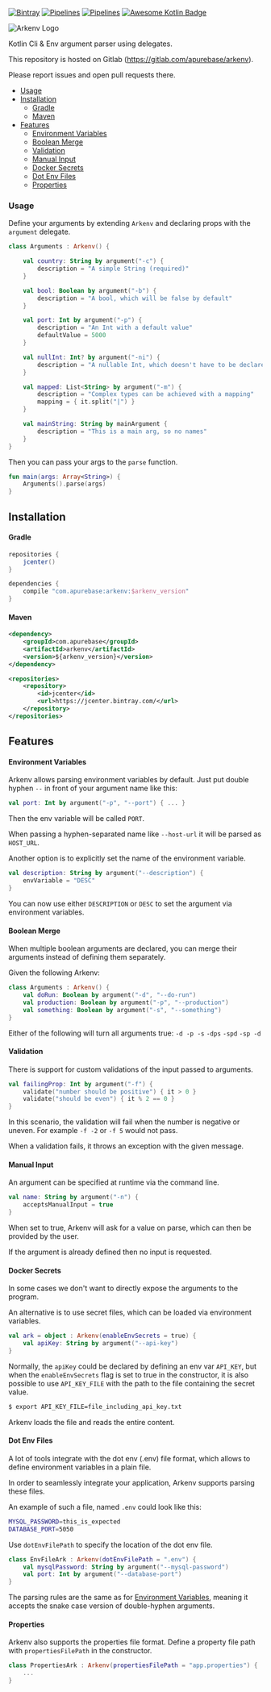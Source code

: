 [![Bintray](https://img.shields.io/bintray/v/apurebase/apurebase/arkenv.svg)](https://bintray.com/apurebase/apurebase/arkenv)
[![Pipelines](https://gitlab.com/apurebase/arkenv/badges/master/coverage.svg)](https://gitlab.com/apurebase/arkenv/commits/master)
[![Pipelines](https://gitlab.com/apurebase/arkenv/badges/master/pipeline.svg)](https://gitlab.com/apurebase/arkenv/pipelines)
[![Awesome Kotlin Badge](https://kotlin.link/awesome-kotlin.svg)](https://github.com/KotlinBy/awesome-kotlin)


![Arkenv Logo](/docs/arkenv_logo.png?raw=true "Arkenv Logo")

Kotlin Cli & Env argument parser using delegates. 

This repository is hosted on Gitlab (https://gitlab.com/apurebase/arkenv). 

Please report issues and open pull requests there.

- [Usage](#usage)
- [Installation](#installation)
  - [Gradle](#gradle)
  - [Maven](#maven)
- [Features](#features)
  - [Environment Variables](#environment-variables)
  - [Boolean Merge](#boolean-merge)
  - [Validation](#validation)
  - [Manual Input](#manual-input)
  - [Docker Secrets](#docker-secrets)
  - [Dot Env Files](#dot-env-files)
  - [Properties](#properties)
  

### Usage
Define your arguments by extending `Arkenv` and declaring props with the `argument` delegate.
```kotlin
class Arguments : Arkenv() {

    val country: String by argument("-c") {
        description = "A simple String (required)"
    }

    val bool: Boolean by argument("-b") {
        description = "A bool, which will be false by default"
    }

    val port: Int by argument("-p") {
        description = "An Int with a default value"
        defaultValue = 5000
    }

    val nullInt: Int? by argument("-ni") {
        description = "A nullable Int, which doesn't have to be declared"
    }

    val mapped: List<String> by argument("-m") {
        description = "Complex types can be achieved with a mapping"
        mapping = { it.split("|") }
    }

    val mainString: String by mainArgument {
        description = "This is a main arg, so no names"
    }
}
```

Then you can pass your args to the `parse` function.
```kotlin
fun main(args: Array<String>) {
    Arguments().parse(args)
}
```


## Installation

#### Gradle

```gradle
repositories {
    jcenter()
}

dependencies {
    compile "com.apurebase:arkenv:$arkenv_version"
}
```

#### Maven
```xml
<dependency>
    <groupId>com.apurebase</groupId>
    <artifactId>arkenv</artifactId>
    <version>${arkenv_version}</version>
</dependency>

<repositories>
    <repository>
        <id>jcenter</id>
        <url>https://jcenter.bintray.com/</url>
    </repository>
</repositories>
```

## Features

#### Environment Variables

Arkenv allows parsing environment variables by default. Just put double hyphen `--` in front of your argument name like this:
```kotlin
val port: Int by argument("-p", "--port") { ... }
```
Then the env variable will be called `PORT`. 

When passing a hyphen-separated name like `--host-url` it will be parsed as `HOST_URL`.

Another option is to explicitly set the name of the environment variable. 
```kotlin
val description: String by argument("--description") {
    envVariable = "DESC"
}
```
You can now use either `DESCRIPTION` or `DESC` to set the argument via environment variables.


#### Boolean Merge

When multiple boolean arguments are declared, you can merge their arguments instead of defining them separately.

Given the following Arkenv: 
```kotlin
class Arguments : Arkenv() {
    val doRun: Boolean by argument("-d", "--do-run")
    val production: Boolean by argument("-p", "--production")
    val something: Boolean by argument("-s", "--something")
}
```
Either of the following will turn all arguments true: 
`-d -p -s` `-dps` `-spd` `-sp -d`

#### Validation

There is support for custom validations of the input passed to arguments. 

```kotlin
val failingProp: Int by argument("-f") {
    validate("number should be positive") { it > 0 }
    validate("should be even") { it % 2 == 0 }
}
```

In this scenario, the validation will fail when the number is negative or uneven. 
For example `-f -2` or `-f 5` would not pass. 

When a validation fails, it throws an exception with the given message. 

#### Manual Input

An argument can be specified at runtime via the command line. 

```kotlin
val name: String by argument("-n") {
    acceptsManualInput = true
}
```

When set to true, Arkenv will ask for a value on parse, which can then be provided by the user.

If the argument is already defined then no input is requested.

#### Docker Secrets

In some cases we don't want to directly expose the arguments to the program. 

An alternative is to use secret files, which can be loaded via environment variables. 

```kotlin
val ark = object : Arkenv(enableEnvSecrets = true) {
    val apiKey: String by argument("--api-key")
}
```

Normally, the `apiKey` could be declared by defining an env var `API_KEY`, 
but when the `enableEnvSecrets` flag is set to true in the constructor, 
it is also possible to use `API_KEY_FILE` with the path to the file containing the secret value. 

```bash
$ export API_KEY_FILE=file_including_api_key.txt
```

Arkenv loads the file and reads the entire content. 

#### Dot Env Files
A lot of tools integrate with the dot env (.env) file format, 
which allows to define environment variables in a plain file. 

In order to seamlessly integrate your application, Arkenv supports parsing these files.

An example of such a file, named `.env` could look like this:
```bash
MYSQL_PASSWORD=this_is_expected
DATABASE_PORT=5050
```

Use `dotEnvFilePath` to specify the location of the dot env file. 
```kotlin
class EnvFileArk : Arkenv(dotEnvFilePath = ".env") {
    val mysqlPassword: String by argument("--mysql-password")
    val port: Int by argument("--database-port")
}
```
The parsing rules are the same as for [Environment Variables](#environment-variables), 
meaning it accepts the snake case version of double-hyphen arguments. 

#### Properties
Arkenv also supports the properties file format. Define a property file path with 
`propertiesFilePath` in the constructor.

```kotlin
class PropertiesArk : Arkenv(propertiesFilePath = "app.properties") {
    ...
}
```
